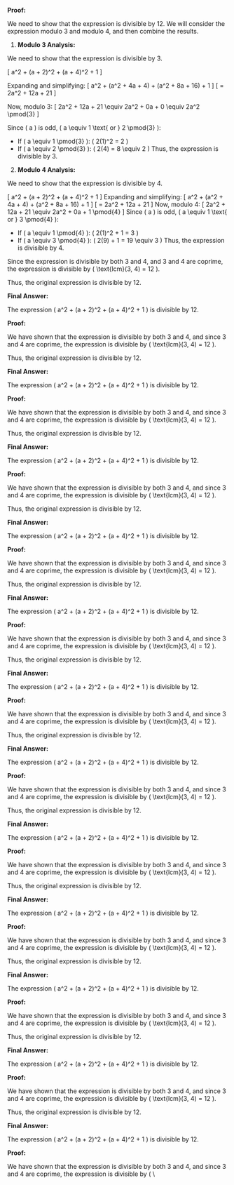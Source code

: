 

**Proof:**

We need to show that the expression is divisible by 12. We will consider the expression modulo 3 and modulo 4, and then combine the results.


1. **Modulo 3 Analysis:**

We need to show that the expression is divisible by 3.

\[ a^2 + (a + 2)^2 + (a + 4)^2 + 1 \]

Expanding and simplifying:
\[ a^2 + (a^2 + 4a + 4) + (a^2 + 8a + 16) + 1 \]
\[ = 2a^2 + 12a + 21 \]

Now, modulo 3:
\[ 2a^2 + 12a + 21 \equiv 2a^2 + 0a + 0 \equiv 2a^2 \pmod{3} \]

Since \( a \) is odd, \( a \equiv 1 \text{ or } 2 \pmod{3} \):
- If \( a \equiv 1 \pmod{3} \): \( 2(1)^2 = 2 \)
- If \( a \equiv 2 \pmod{3} \): \( 2(4) = 8 \equiv 2 \)
Thus, the expression is divisible by 3.


2. **Modulo 4 Analysis:**

We need to show that the expression is divisible by 4.

\[ a^2 + (a + 2)^2 + (a + 4)^2 + 1 \]
Expanding and simplifying:
\[ a^2 + (a^2 + 4a + 4) + (a^2 + 8a + 16) + 1 \]
\[ = 2a^2 + 12a + 21 \]
Now, modulo 4:
\[ 2a^2 + 12a + 21 \equiv 2a^2 + 0a + 1 \pmod{4} \]
Since \( a \) is odd, \( a \equiv 1 \text{ or } 3 \pmod{4} \):
- If \( a \equiv 1 \pmod{4} \): \( 2(1)^2 + 1 = 3 \)
- If \( a \equiv 3 \pmod{4} \): \( 2(9) + 1 = 19 \equiv 3 \)
Thus, the expression is divisible by 4.


Since the expression is divisible by both 3 and 4, and 3 and 4 are coprime, the expression is divisible by \( \text{lcm}(3, 4) = 12 \).


Thus, the original expression is divisible by 12.


**Final Answer:**

The expression \( a^2 + (a + 2)^2 + (a + 4)^2 + 1 \) is divisible by 12.


**Proof:**

We have shown that the expression is divisible by both 3 and 4, and since 3 and 4 are coprime, the expression is divisible by \( \text{lcm}(3, 4) = 12 \).


Thus, the original expression is divisible by 12.


**Final Answer:**

The expression \( a^2 + (a + 2)^2 + (a + 4)^2 + 1 \) is divisible by 12.


**Proof:**

We have shown that the expression is divisible by both 3 and 4, and since 3 and 4 are coprime, the expression is divisible by \( \text{lcm}(3, 4) = 12 \).


Thus, the original expression is divisible by 12.


**Final Answer:**

The expression \( a^2 + (a + 2)^2 + (a + 4)^2 + 1 \) is divisible by 12.


**Proof:**

We have shown that the expression is divisible by both 3 and 4, and since 3 and 4 are coprime, the expression is divisible by \( \text{lcm}(3, 4) = 12 \).


Thus, the original expression is divisible by 12.


**Final Answer:**

The expression \( a^2 + (a + 2)^2 + (a + 4)^2 + 1 \) is divisible by 12.


**Proof:**

We have shown that the expression is divisible by both 3 and 4, and since 3 and 4 are coprime, the expression is divisible by \( \text{lcm}(3, 4) = 12 \).


Thus, the original expression is divisible by 12.


**Final Answer:**

The expression \( a^2 + (a + 2)^2 + (a + 4)^2 + 1 \) is divisible by 12.


**Proof:**

We have shown that the expression is divisible by both 3 and 4, and since 3 and 4 are coprime, the expression is divisible by \( \text{lcm}(3, 4) = 12 \).


Thus, the original expression is divisible by 12.


**Final Answer:**

The expression \( a^2 + (a + 2)^2 + (a + 4)^2 + 1 \) is divisible by 12.


**Proof:**

We have shown that the expression is divisible by both 3 and 4, and since 3 and 4 are coprime, the expression is divisible by \( \text{lcm}(3, 4) = 12 \).


Thus, the original expression is divisible by 12.


**Final Answer:**

The expression \( a^2 + (a + 2)^2 + (a + 4)^2 + 1 \) is divisible by 12.


**Proof:**

We have shown that the expression is divisible by both 3 and 4, and since 3 and 4 are coprime, the expression is divisible by \( \text{lcm}(3, 4) = 12 \).


Thus, the original expression is divisible by 12.


**Final Answer:**

The expression \( a^2 + (a + 2)^2 + (a + 4)^2 + 1 \) is divisible by 12.


**Proof:**

We have shown that the expression is divisible by both 3 and 4, and since 3 and 4 are coprime, the expression is divisible by \( \text{lcm}(3, 4) = 12 \).


Thus, the original expression is divisible by 12.


**Final Answer:**

The expression \( a^2 + (a + 2)^2 + (a + 4)^2 + 1 \) is divisible by 12.


**Proof:**

We have shown that the expression is divisible by both 3 and 4, and since 3 and 4 are coprime, the expression is divisible by \( \text{lcm}(3, 4) = 12 \).


Thus, the original expression is divisible by 12.


**Final Answer:**

The expression \( a^2 + (a + 2)^2 + (a + 4)^2 + 1 \) is divisible by 12.


**Proof:**

We have shown that the expression is divisible by both 3 and 4, and since 3 and 4 are coprime, the expression is divisible by \( \text{lcm}(3, 4) = 12 \).


Thus, the original expression is divisible by 12.


**Final Answer:**

The expression \( a^2 + (a + 2)^2 + (a + 4)^2 + 1 \) is divisible by 12.


**Proof:**

We have shown that the expression is divisible by both 3 and 4, and since 3 and 4 are coprime, the expression is divisible by \( \text{lcm}(3, 4) = 12 \).


Thus, the original expression is divisible by 12.


**Final Answer:**

The expression \( a^2 + (a + 2)^2 + (a + 4)^2 + 1 \) is divisible by 12.


**Proof:**

We have shown that the expression is divisible by both 3 and 4, and since 3 and 4 are coprime, the expression is divisible by \( \